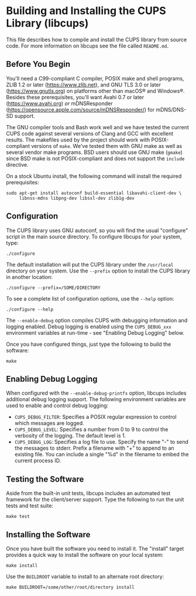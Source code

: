 Building and Installing the CUPS Library (libcups)
==================================================

This file describes how to compile and install the CUPS library from source
code.  For more information on libcups see the file called `README.md`.


Before You Begin
----------------

You'll need a C99-compliant C compiler, POSIX make and shell programs, ZLIB 1.2
or later (<https://www.zlib.net>), and GNU TLS 3.0 or later
(<https://www.gnutls.org>) on platforms other than macOS® and Windows®.  Besides
these prerequisites, you'll want Avahi 0.7 or later (<https://www.avahi.org>)
*or* mDNSResponder (<https://opensource.apple.com/source/mDNSResponder/>) for
mDNS/DNS-SD support.

The GNU compiler tools and Bash work well and we have tested the current CUPS
code against several versions of Clang and GCC with excellent results.  The
makefiles used by the project should work with POSIX-compliant versions of
`make`.  We've tested them with GNU make as well as several vendor make
programs.  BSD users should use GNU make (`gmake`) since BSD make is not
POSIX-compliant and does not support the `include` directive.

On a stock Ubuntu install, the following command will install the required
prerequisites:

    sudo apt-get install autoconf build-essential libavahi-client-dev \
         libnss-mdns libpng-dev libssl-dev zlib1g-dev


Configuration
-------------

The CUPS library uses GNU autoconf, so you will find the usual "configure"
script in the main source directory.  To configure libcups for your system,
type:

    ./configure

The default installation will put the CUPS library under the `/usr/local`
directory on your system.  Use the `--prefix` option to install the CUPS library
in another location:

    ./configure --prefix=/SOME/DIRECTORY

To see a complete list of configuration options, use the `--help` option:

    ./configure --help

The `--enable-debug` option compiles CUPS with debugging information and logging
enabled.  Debug logging is enabled using the `CUPS_DEBUG_xxx` environment
variables at run-time - see "Enabling Debug Logging" below.

Once you have configured things, just type the following to build the software:

    make


Enabling Debug Logging
----------------------

When configured with the `--enable-debug-printfs` option, libcups includes
additional debug logging support.  The following environment variables are used
to enable and control debug logging:

- `CUPS_DEBUG_FILTER`: Specifies a POSIX regular expression to control which
  messages are logged.
- `CUPS_DEBUG_LEVEL`: Specifies a number from 0 to 9 to control the verbosity of
  the logging. The default level is 1.
- `CUPS_DEBUG_LOG`: Specifies a log file to use.  Specify the name "-" to send
  the messages to stderr.  Prefix a filename with "+" to append to an existing
  file.  You can include a single "%d" in the filename to embed the current
  process ID.


Testing the Software
--------------------

Aside from the built-in unit tests, libcups includes an automated test framework
for the client/server support.  Type the following to run the unit tests and
test suite:

    make test


Installing the Software
-----------------------

Once you have built the software you need to install it.  The "install" target
provides a quick way to install the software on your local system:

    make install

Use the `BUILDROOT` variable to install to an alternate root directory:

    make BUILDROOT=/some/other/root/directory install
